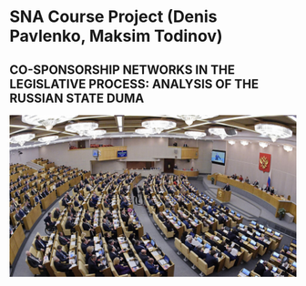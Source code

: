 # SNA Course Project (Denis Pavlenko, Maksim Todinov)
## CO-SPONSORSHIP NETWORKS IN THE LEGISLATIVE PROCESS: ANALYSIS OF THE RUSSIAN STATE DUMA
![gosduma](Image/1577627873_0_156_1500_1000_1920x0_80_0_0_802dd86741cc225577d6bf66e78713db.jpg)
